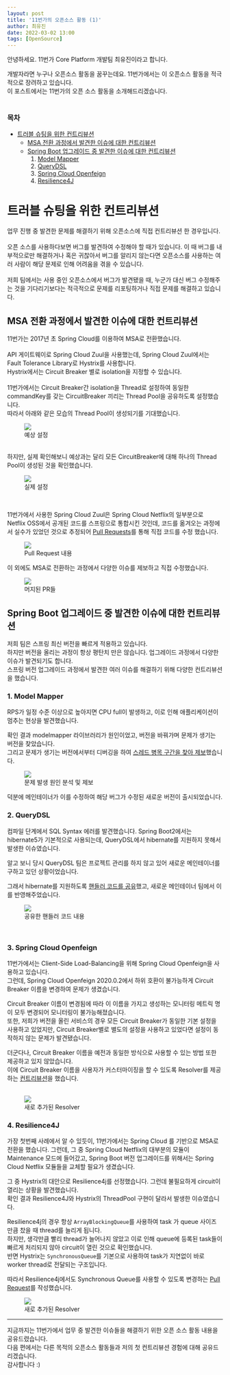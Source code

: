 ```yaml
---
layout: post
title: '11번가의 오픈소스 활동 (1)'
author: 최유진
date: 2022-03-02 13:00
tags: [OpenSource]
---
```

안녕하세요.
11번가 Core Platform 개발팀 최유진이라고 합니다.
 
개발자라면 누구나 오픈소스 활동을 꿈꾸는데요. 11번가에서는 이 오픈소스 활동을 적극적으로 장려하고 있습니다.<br/>
이 포스트에서는 11번가의 오픈 소스 활동을 소개해드리겠습니다.<br/><br/>
 
### 목차
- [트러블 슈팅을 위한 컨트리뷰션](#트러블-슈팅을-위한-컨트리뷰션)
  - [MSA 전환 과정에서 발견한 이슈에 대한 컨트리뷰션](#msa-전환-과정에서-발견한-이슈에-대한-컨트리뷰션)
  - [Spring Boot 업그레이드 중 발견한 이슈에 대한 컨트리뷰션](#spring-boot-업그레이드-중-발견한-이슈에-대한-컨트리뷰션)
    1. [Model Mapper](#1-model-mapper)
    2. [QueryDSL](#2-querydsl)
    3. [Spring Cloud Openfeign](#3-spring-cloud-openfeign)
    4. [Resilience4J](#4-resilience4j)

# 트러블 슈팅을 위한 컨트리뷰션

업무 진행 중 발견한 문제를 해결하기 위해 오픈소스에 직접 컨트리뷰션 한 경우입니다.<br/><br/>
오픈 소스를 사용하다보면 버그를 발견하여 수정해야 할 때가 있습니다. 이 때 버그를 내부적으로만 해결하거나 혹은 귀찮아서 버그를 알리지 않는다면 오픈소스를 사용하는 여러 사람이 해당 문제로 인해 어려움을 겪을 수 있습니다. <br/><br/>
저희 팀에서는 사용 중인 오픈소스에서 버그가 발견됐을 때, 누군가 대신 버그 수정해주는 것을 기다리기보다는 적극적으로 문제를 리포팅하거나 직접 문제를 해결하고 있습니다.

## MSA 전환 과정에서 발견한 이슈에 대한 컨트리뷰션
11번가는 2017년 초 Spring Cloud를 이용하여 MSA로 전환했습니다. <br/><br/>
API 게이트웨이로 Spring Cloud Zuul을 사용했는데, Spring Cloud Zuul에서는 Fault Tolerance Library로 Hystrix를 사용합니다.<br/>
Hystrix에서는 Circuit Breaker 별로 isolation을 지정할 수 있습니다.<br/><br/>
11번가에서는 Circuit Breaker간 isolation을 Thread로 설정하여 동일한 commandKey를 갖는 CircuitBreaker 끼리는 Thread Pool을 공유하도록 설정했습니다.<br/>
따라서 아래와 같은 모습의 Thread Pool이 생성되기를 기대했습니다.
<figure>
  <img src="/files/post/2022-03-02-11st-and-open-source/msa1.jpg">
  <figcaption>예상 설정</figcaption>
</figure>
<br/>
하지만, 실제 확인해보니 예상과는 달리 모든 CircuitBreaker에 대해 하나의 Thread Pool이 생성된 것을 확인했습니다.<br/>
<figure>
  <img src="/files/post/2022-03-02-11st-and-open-source/msa2.jpg">
  <figcaption>실제 설정</figcaption>
</figure>
<br/>

11번가에서 사용한 Spring Cloud Zuul은 Spring Cloud Netflix의 일부분으로 Netflix OSS에서 공개된 코드를 스프링으로 통합시킨 것인데, 코드를 옮겨오는 과정에서 실수가 있었던 것으로 추정되어 [Pull Requests](https://github.com/spring-cloud/spring-cloud-netflix/pull/2074)를 통해 직접 코드를 수정 했습니다.
<figure>
  <img src="/files/post/2022-03-02-11st-and-open-source/msapr.png">
  <figcaption>Pull Request 내용</figcaption>
</figure>
 
이 외에도 MSA로 전환하는 과정에서 다양한 이슈를 제보하고 직접 수정했습니다.
<figure>
  <img src="/files/post/2022-03-02-11st-and-open-source/msaprs.png">
  <figcaption>머지된 PR들</figcaption>
</figure>

## Spring Boot 업그레이드 중 발견한 이슈에 대한 컨트리뷰션
저희 팀은 스프링 최신 버전을 빠르게 적용하고 있습니다.<br/>
하지만 버전을 올리는 과정이 항상 평탄치 만은 않습니다. 업그레이드 과정에서 다양한 이슈가 발견되기도 합니다. <br/>
스프링 버전 업그레이드 과정에서 발견한 여러 이슈를 해결하기 위해 다양한 컨트리뷰션을 했습니다.
 
### 1. Model Mapper 
RPS가 일정 수준 이상으로 높아지면 CPU full이 발생하고, 이로 인해 애플리케이션이 멈추는 현상을 발견했습니다.<br/>

확인 결과 modelmapper 라이브러리가 원인이었고, 버전을 바꿔가며 문제가 생기는 버전을 찾았습니다. <br/>
그리고 문제가 생기는 버전에서부터 디버깅을 하여 [스레드 병목 구간을 찾아 제보](https://github.com/modelmapper/modelmapper/issues/520)했습니다.

<figure>
  <img src="/files/post/2022-03-02-11st-and-open-source/modelmapper1.png">
  <figcaption>문제 발생 원인 분석 및 제보</figcaption>
</figure>
 
덕분에 메인테이너가 이를 수정하여 해당 버그가 수정된 새로운 버전이 출시되었습니다.<br/>
### 2. QueryDSL
컴파일 단계에서 SQL Syntax 에러를 발견했습니다. Spring Boot2에서는 hibernate5가 기본적으로 사용되는데, QueryDSL에서 hibernate를 지원하지 못해서 발생한 이슈였습니다.<br/>

알고 보니 당시 QueryDSL 팀은 프로젝트 관리를 하지 않고 있어 새로운 메인테이너를 구하고 있던 상황이었습니다.<br/>

그래서 hibernate를 지원하도록 [핸들러 코드를 공유](https://github.com/querydsl/querydsl/issues/2264#issuecomment-564635512)했고, 새로운 메인테이너 팀에서 이를 반영해주었습니다.

<figure>
  <img src="/files/post/2022-03-02-11st-and-open-source/querydsl1.png">
  <figcaption>공유한 핸들러 코드 내용</figcaption>
</figure>
<br/>
 
### 3. Spring Cloud Openfeign
11번가에서는 Client-Side Load-Balancing을 위해 Spring Cloud Openfeign을 사용하고 있습니다.<br/>
그런데, Spring Cloud Openfeign 2020.0.2에서 하위 호환이 불가능하게 Circuit Breaker 이름을 변경하여 문제가 생겼습니다.

Circuit Breaker 이름이 변경됨에 따라 이 이름을 가지고 생성하는 모니터링 메트릭 명이 모두 변경되어 모니터링이 불가능해졌습니다.<br/>
또한, 저희가 버전을 올린 서비스의 경우 모든 Circuit Breaker가 동일한 기본 설정을 사용하고 있었지만, Circuit Breaker별로 별도의 설정을 사용하고 있었다면 설정이 동작하지 않는 문제가 발견됐습니다.<br/>

더군다나, Circuit Breaker 이름을 예전과 동일한 방식으로 사용할 수 있는 방법 또한 제공하고 있지 않았습니다.<br/>
이에 Circuit Breaker 이름을 사용자가 커스터마이징을 할 수 있도록 Resolver를 제공하는 [컨트리뷰션](https://github.com/spring-cloud/spring-cloud-openfeign/pull/575)을 했습니다.<br/>
<br/>
<figure>
  <img src="/files/post/2022-03-02-11st-and-open-source/feign1.png">
  <figcaption>새로 추가된 Resolver</figcaption>
</figure>

### 4. Resilience4J
가장 첫번째 사례에서 알 수 있듯이, 11번가에서는 Spring Cloud 를 기반으로 MSA로 전환을 했습니다. 
그런데, 그 중 Spring Cloud Netflix의 대부분의 모듈이 Maintenance 모드에 들어갔고, Spring Boot 버전 업그레이드를 위해서는 Spring Cloud Netflix 모듈들을 교체할 필요가 생겼습니다.

그 중 Hystrix의 대안으로 Resilience4j를 선정했습니다. 그런데 불필요하게 circuit이 열리는 상황을 발견했습니다.<br/>
확인 결과 Resilience4J와 Hystrix의 ThreadPool 구현이 달라서 발생한 이슈였습니다.

Resilience4j의 경우 항상 `ArrayBlockingQueue`를 사용하여 task 가 queue 사이즈 만큼 찼을 때 thread를 늘리게 됩니다.<br/>
하지만, 생각만큼 빨리 thread가 늘어나지 않았고 이로 인해 queue에 등록된 task들이 빠르게 처리되지 않아 circuit이 열린 것으로 확인했습니다.<br/>
반면 Hystrix는 `SynchronousQueue`를 기본으로 사용하여 task가 지연없이 바로 worker thread로 전달되는 구조입니다.

따라서 Resilience4j에서도 Synchronous Queue를 사용할 수 있도록 변경하는 [Pull Request](https://github.com/resilience4j/resilience4j/pull/1504)를 작성했습니다.

<figure>
  <img src="/files/post/2022-03-02-11st-and-open-source/resilience4j1.png">
  <figcaption>새로 추가된 Resolver</figcaption>
</figure>

---

지금까지는 11번가에서 업무 중 발견한 이슈들을 해결하기 위한 오픈 소스 활동 내용을 공유드렸습니다.<br/>
다음 편에서는 다른 목적의 오픈소스 활동들과 저의 첫 컨트리뷰션 경험에 대해 공유드리겠습니다.<br/>
감사합니다 :)

